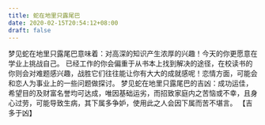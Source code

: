 ```yaml
---
title: 蛇在地里只露尾巴
date: 2020-02-15T20:54:12+08:00
draft: false
---
```


梦见蛇在地里只露尾巴意味着：对高深的知识产生浓厚的兴趣！今天的你更愿意在学业上挑战自己。
已经工作的你会偏重于从书本上找到解决的途径，在校读书的你则会对难题感兴趣，战胜它们往往能让你有大大的成就感呢！恋情方面，可能会和恋人为事业上的一些问题做探讨。
梦见蛇在地里只露尾巴的吉凶：成功运佳，希望目的及财富名誉均可达成，唯因基础运劣，而招致家庭内之苦恼或不幸，且身心过劳，可能导致生病，其下属多争妒，使用此之人会因下属而苦不堪言。
【吉多于凶】